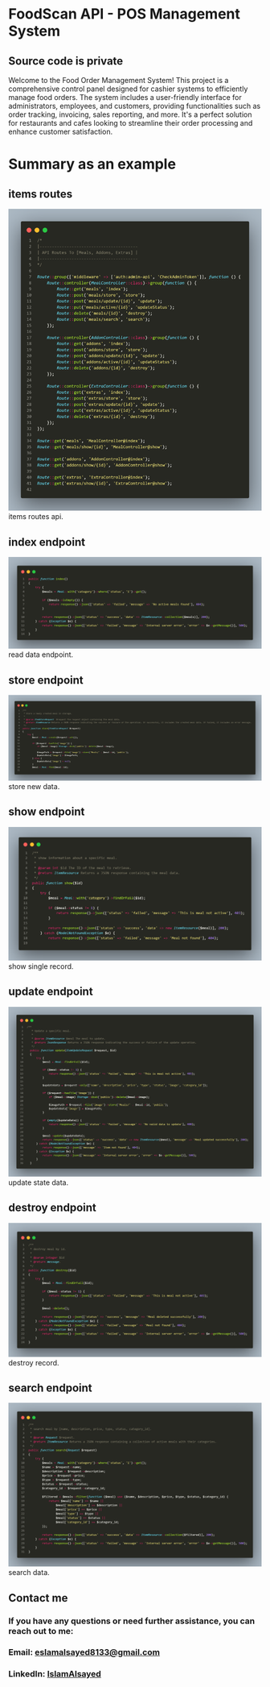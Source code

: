 # FoodScan API - POS Management System

## Source code is private

Welcome to the Food Order Management System! This project is a comprehensive control panel designed for cashier systems to efficiently manage food orders. The system includes a user-friendly interface for administrators, employees, and customers, providing functionalities such as order tracking, invoicing, sales reporting, and more. It's a perfect solution for restaurants and cafes looking to streamline their order processing and enhance customer satisfaction.

# Summary as an example

## items routes

![items routes](./mockup/items-routes.png)
items routes api.

## index endpoint

![index](./mockup/index.png)
read data endpoint.

## store endpoint

![store](./mockup/store.png)
store new data.

## show endpoint

![show](./mockup/show.png)
show single record.

## update endpoint

![update](./mockup/update.png)
update state data.

## destroy endpoint

![destroy](./mockup/destroy.png)
destroy record.

## search endpoint

![search](./mockup/search.png)
search data.

## Contact me

### If you have any questions or need further assistance, you can reach out to me:

### Email: eslamalsayed8133@gmail.com

### LinkedIn: [IslamAlsayed](https://www.linkedin.com/in/islam-alsayed7)
